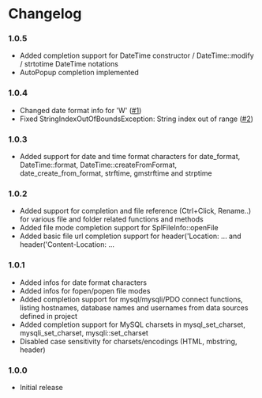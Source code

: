 Changelog
=========

### 1.0.5
* Added completion support for DateTime constructor / DateTime::modify / strtotime DateTime notations
* AutoPopup completion implemented

### 1.0.4
* Changed date format info for 'W' ([#1](https://github.com/King2500/idea-php-advanced-autocomplete/pull/1))
* Fixed StringIndexOutOfBoundsException: String index out of range ([#2](https://github.com/King2500/idea-php-advanced-autocomplete/issues/2))

### 1.0.3
* Added support for date and time format characters for date_format, DateTime::format, DateTime::createFromFormat,
  date_create_from_format, strftime, gmstrftime and strptime

### 1.0.2
* Added support for completion and file reference (Ctrl+Click, Rename..) for various file and folder related functions and methods
* Added file mode completion support for SplFileInfo::openFile
* Added basic file url completion support for header('Location: ... and header('Content-Location: ...

### 1.0.1
* Added infos for date format characters
* Added infos for fopen/popen file modes
* Added completion support for mysql/mysqli/PDO connect functions, listing hostnames, database names and usernames from data sources defined in project
* Added completion support for MySQL charsets in mysql_set_charset, mysqli_set_charset, mysqli::set_charset
* Disabled case sensitivity for charsets/encodings (HTML, mbstring, header)

### 1.0.0
* Initial release
